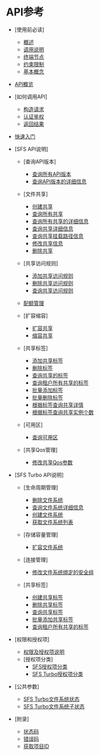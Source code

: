 # API参考

-   [使用前必读]
    -   [概述](概述.md)
    -   [调用说明](调用说明.md)
    -   [终端节点](终端节点.md)
    -   [约束限制](约束限制.md)
    -   [基本概念](基本概念.md)

-   [API概览](API概览.md)
-   [如何调用API]
    -   [构造请求](构造请求.md)
    -   [认证鉴权](认证鉴权.md)
    -   [返回结果](返回结果.md)

-   [快速入门](快速入门.md)
-   [SFS API说明]
    -   [查询API版本]
        -   [查询所有API版本](查询所有API版本.md)
        -   [查询API版本的详细信息](查询API版本的详细信息.md)

    -   [文件共享]
        -   [创建共享](创建共享.md)
        -   [查询所有共享](查询所有共享.md)
        -   [查询所有共享的详细信息](查询所有共享的详细信息.md)
        -   [查询共享详细信息](查询共享详细信息.md)
        -   [查询共享挂载路径信息](查询共享挂载路径信息.md)
        -   [修改共享信息](修改共享信息.md)
        -   [删除共享](删除共享.md)

    -   [共享访问规则]
        -   [添加共享访问规则](添加共享访问规则.md)
        -   [删除共享访问规则](删除共享访问规则.md)
        -   [查询共享访问规则](查询共享访问规则.md)

    -   [配额管理](配额管理.md)
    -   [扩容缩容]
        -   [扩容共享](扩容共享.md)
        -   [缩容共享](缩容共享.md)

    -   [共享标签]
        -   [添加共享标签](添加共享标签.md)
        -   [删除标签](删除标签.md)
        -   [查询共享的标签](查询共享的标签.md)
        -   [查询租户所有共享的标签](查询租户所有共享的标签.md)
        -   [批量添加标签](批量添加标签.md)
        -   [批量删除标签](批量删除标签.md)
        -   [根据标签查询共享详情](根据标签查询共享详情.md)
        -   [根据标签查询共享实例个数](根据标签查询共享实例个数.md)

    -   [可用区]
        -   [查询可用区](查询可用区.md)

    -   [共享Qos管理]
        -   [修改共享Qos参数](修改共享Qos参数.md)

-   [SFS Turbo API说明]
    -   [生命周期管理]
        -   [删除文件系统](删除文件系统.md)
        -   [查询文件系统详细信息](查询文件系统详细信息.md)
        -   [创建文件系统](创建文件系统.md)
        -   [获取文件系统列表](获取文件系统列表.md)

    -   [存储容量管理]
        -   [扩容文件系统](扩容文件系统.md)

    -   [连接管理]
        -   [修改文件系统绑定的安全组](修改文件系统绑定的安全组.md)

    -   [共享标签]
        -   [创建共享标签](创建共享标签.md)
        -   [删除共享标签](删除共享标签.md)
        -   [查询共享标签](查询共享标签.md)
        -   [批量添加共享标签](批量添加共享标签.md)
        -   [查询租户所有共享的标签](查询租户所有共享的标签-1.md)

-   [权限和授权项]
    -   [权限及授权项说明](权限及授权项说明.md)
    -   [授权项分类]
        -   [SFS授权项分类](SFS授权项分类.md)
        -   [SFS Turbo授权项分类](SFS-Turbo授权项分类.md)

-   [公共参数]
    -   [SFS Turbo文件系统状态](SFS-Turbo文件系统状态.md)
    -   [SFS Turbo文件系统子状态](SFS-Turbo文件系统子状态.md)

-   [附录]
    -   [状态码](状态码.md)
    -   [错误码](错误码.md)
    -   [获取项目ID](获取项目ID.md)
